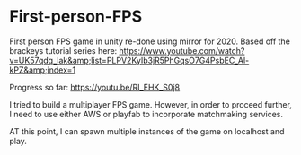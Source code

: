 # First-person-FPS
First person FPS game in unity re-done using mirror for 2020. Based off the brackeys tutorial series here: https://www.youtube.com/watch?v=UK57qdq_lak&amp;list=PLPV2KyIb3jR5PhGqsO7G4PsbEC_Al-kPZ&amp;index=1

Progress so far: https://youtu.be/RI_EHK_S0j8

I tried to build a multiplayer FPS game. However, in order to proceed further, I need to use either AWS or playfab to incorporate matchmaking services. 

AT this point, I can spawn multiple instances of the game on localhost and play. 



